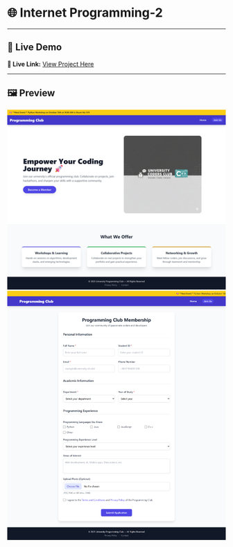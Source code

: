 # 🌐 Internet Programming-2
---

## 🚀 Live Demo  
**🔗 Live Link:** [View Project Here](#)  


---

## 🖼️ Preview

![App Screenshot](/1.png)
![App Screenshot](/2.png)